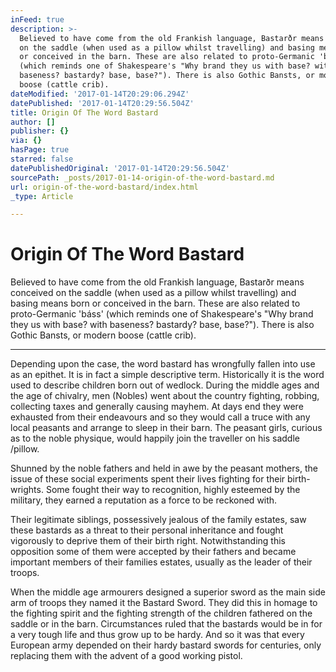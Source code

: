 ```yaml
---
inFeed: true
description: >-
  Believed to have come from the old Frankish language, Bastarðr means conceived
  on the saddle (when used as a pillow whilst travelling) and basing means born
  or conceived in the barn. These are also related to proto-Germanic 'báss'
  (which reminds one of Shakespeare's "Why brand they us with base? with
  baseness? bastardy? base, base?"). There is also Gothic Bansts, or modern
  boose (cattle crib).
dateModified: '2017-01-14T20:29:06.294Z'
datePublished: '2017-01-14T20:29:56.504Z'
title: Origin Of The Word Bastard
author: []
publisher: {}
via: {}
hasPage: true
starred: false
datePublishedOriginal: '2017-01-14T20:29:56.504Z'
sourcePath: _posts/2017-01-14-origin-of-the-word-bastard.md
url: origin-of-the-word-bastard/index.html
_type: Article

---
```

# Origin Of The Word Bastard

Believed to have come from the old Frankish language, Bastarðr means conceived on the saddle (when used as a pillow whilst travelling) and basing means born or conceived in the barn. These are also related to proto-Germanic 'báss' (which reminds one of Shakespeare's "Why brand they us with base? with baseness? bastardy? base, base?"). There is also Gothic Bansts, or modern boose (cattle crib).

---

Depending upon the case, the word bastard has wrongfully fallen into use as an epithet. It is in fact a simple descriptive term. Historically it is the word used to describe children born out of wedlock. During the middle ages and the age of chivalry, men (Nobles) went about the country fighting, robbing, collecting taxes and generally causing mayhem. At days end they were exhausted from their endeavours and so they would call a truce with any local peasants and arrange to sleep in their barn. The peasant girls, curious as to the noble physique, would happily join the traveller on his saddle /pillow.

Shunned by the noble fathers and held in awe by the peasant mothers, the issue of these social experiments spent their lives fighting for their birth-wrights. Some fought their way to recognition, highly esteemed by the military, they earned a reputation as a force to be reckoned with.

Their legitimate siblings, possessively jealous of the family estates, saw these bastards as a threat to their personal inheritance and fought vigorously to deprive them of their birth right. Notwithstanding this opposition some of them were accepted by their fathers and became important members of their families estates, usually as the leader of their troops.

When the middle age armourers designed a superior sword as the main side arm of troops they named it the Bastard Sword. They did this in homage to the fighting spirit and the fighting strength of the children fathered on the saddle or in the barn. Circumstances ruled that the bastards would be in for a very tough life and thus grow up to be hardy. And so it was that every European army depended on their hardy bastard swords for centuries, only replacing them with the advent of a good working pistol.